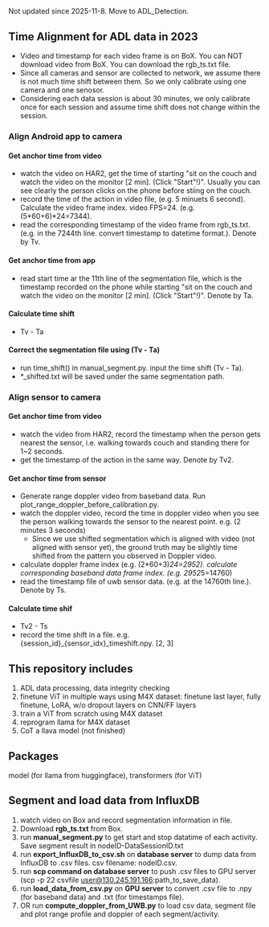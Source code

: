 ##
Not updated since 2025-11-8. Move to ADL_Detection.

## Time Alignment for ADL data in 2023
- Video and timestamp for each video frame is on BoX. You can NOT download video from BoX. You can download the rgb_ts.txt file.
- Since all cameras and sensor are collected to network, we assume there is not much time shift between them. So we only calibrate using one camera and one senosor.
- Considering each data session is about 30 minutes, we only calibrate once for each session and assume time shift does not change within the session.
  
### Align Android app to camera
#### Get anchor time from video
- watch the video on HAR2, get the time of starting "sit on the couch and watch the video on the monitor [2 min]. (Click "Start"!)". Usually you can see clearly the person clicks on the phone before stiing on the couch.
- record the time of the action in video file, (e.g. 5 minuets 6 second). Calculate the video frame index. video FPS=24. (e.g. (5*60+6)*24=7344).
- read the corresponding timestamp of the video frame from rgb_ts.txt. (e.g. in the 7244th line. convert timestamp to datetime format.). Denote by Tv.
#### Get anchor time from app
- read start time ar the 11th line of the segmentation file, which is the timestamp recorded on the phone while starting "sit on the couch and watch the video on the monitor [2 min]. (Click "Start"!)". Denote by Ta.
#### Calculate time shift
- Tv - Ta

#### Correct the segmentation file using (Tv - Ta)
- run time_shift() in manual_segment.py. input the time shift (Tv - Ta).
- *_shifted.txt will be saved under the same segmentation path.

### Align sensor to camera
#### Get anchor time from video
- watch the video from HAR2, record the timestamp when the person gets nearest the sensor, i.e. walking towards couch and standing there for 1~2 seconds.
- get the timestamp of the action in the same way. Denote by Tv2.
#### Get anchor time from sensor
- Generate range doppler video from baseband data. Run plot_range_doppler_before_calibration.py. 
- watch the doppler video, record the time in doppler video when you see the person walking towards the sensor to the nearest point. e.g. (2 minutes 3 seconds)
  - Since we use shifted segmentation which is aligned with video (not aligned with sensor yet), the ground truth may be slightly time shifted from the pattern you observed in Doppler video.
- calculate doppler frame index (e.g. (2*60+3)*24=2952). calculate corresponding baseband data frame index. (e.g. 2952*5=14760)
- read the timestamp file of uwb sensor data. (e.g. at the 14760th line.). Denote by Ts.
#### Calculate time shif
- Tv2 - Ts
- record the time shift in a file. e.g. {session_id}_{sensor_idx}_timeshift.npy. [2, 3]

## This repository includes
1. ADL data processing, data integrity checking
2. finetune ViT in multiple ways using M4X dataset: finetune last layer, fully finetune, LoRA, w/o dropout layers on CNN/FF layers
3. train a ViT from scratch using M4X dataset
4. reprogram llama for M4X dataset
5. CoT a llava model (not finished)

## Packages
model (for llama from huggingface), transformers (for ViT)

## Segment and load data from InfluxDB
1. watch video on Box and record segmentation information in file.
2. Download **rgb_ts.txt** from Box. 
3. run **manual_segment.py** to get start and stop datatime of each activity. Save segment result in nodeID-DataSessionID.txt 
4. run **export_InfluxDB_to_csv.sh** on **database server** to dump data from InfluxDB to .csv files. csv filename: nodeID.csv. 
5. run **scp command on database server** to push .csv files to GPU server (scp -p 22 csvfile user@130.245.191.166:path_to_save_data).
6. run **load_data_from_csv.py** on **GPU server** to convert .csv file to .npy (for baseband data) and .txt (for timestamps file). 
7. OR run **compute_doppler_from_UWB.py** to load csv data, segment file and plot range profile and doppler of each segment/activity.
